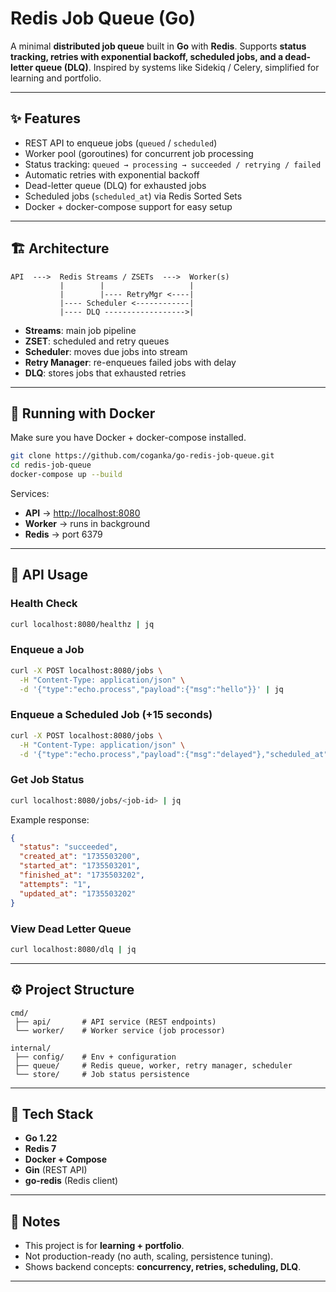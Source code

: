 # Redis Job Queue (Go)

A minimal **distributed job queue** built in **Go** with **Redis**.
Supports **status tracking, retries with exponential backoff, scheduled jobs, and a dead-letter queue (DLQ)**.
Inspired by systems like Sidekiq / Celery, simplified for learning and portfolio.

---

## ✨ Features

* REST API to enqueue jobs (`queued` / `scheduled`)
* Worker pool (goroutines) for concurrent job processing
* Status tracking: `queued → processing → succeeded / retrying / failed`
* Automatic retries with exponential backoff
* Dead-letter queue (DLQ) for exhausted jobs
* Scheduled jobs (`scheduled_at`) via Redis Sorted Sets
* Docker + docker-compose support for easy setup

---

## 🏗 Architecture

```
API  --->  Redis Streams / ZSETs  --->  Worker(s)
           |        |                   |
           |        |---- RetryMgr <----|
           |---- Scheduler <------------|
           |---- DLQ ------------------>|
```

* **Streams**: main job pipeline
* **ZSET**: scheduled and retry queues
* **Scheduler**: moves due jobs into stream
* **Retry Manager**: re-enqueues failed jobs with delay
* **DLQ**: stores jobs that exhausted retries

---

## 🚀 Running with Docker

Make sure you have Docker + docker-compose installed.

```bash
git clone https://github.com/coganka/go-redis-job-queue.git
cd redis-job-queue
docker-compose up --build
```

Services:

* **API** → [http://localhost:8080](http://localhost:8080)
* **Worker** → runs in background
* **Redis** → port 6379

---

## 📡 API Usage

### Health Check

```bash
curl localhost:8080/healthz | jq
```

### Enqueue a Job

```bash
curl -X POST localhost:8080/jobs \
  -H "Content-Type: application/json" \
  -d '{"type":"echo.process","payload":{"msg":"hello"}}' | jq
```

### Enqueue a Scheduled Job (+15 seconds)

```bash
curl -X POST localhost:8080/jobs \
  -H "Content-Type: application/json" \
  -d '{"type":"echo.process","payload":{"msg":"delayed"},"scheduled_at":'$(date -v+15S +%s)'}' | jq
```

### Get Job Status

```bash
curl localhost:8080/jobs/<job-id> | jq
```

Example response:

```json
{
  "status": "succeeded",
  "created_at": "1735503200",
  "started_at": "1735503201",
  "finished_at": "1735503202",
  "attempts": "1",
  "updated_at": "1735503202"
}
```

### View Dead Letter Queue

```bash
curl localhost:8080/dlq | jq
```

---

## ⚙️ Project Structure

```
cmd/
 ├── api/       # API service (REST endpoints)
 └── worker/    # Worker service (job processor)

internal/
 ├── config/    # Env + configuration
 ├── queue/     # Redis queue, worker, retry manager, scheduler
 └── store/     # Job status persistence
```

---

## 📖 Tech Stack

* **Go 1.22**
* **Redis 7**
* **Docker + Compose**
* **Gin** (REST API)
* **go-redis** (Redis client)

---

## 📝 Notes

* This project is for **learning + portfolio**.
* Not production-ready (no auth, scaling, persistence tuning).
* Shows backend concepts: **concurrency, retries, scheduling, DLQ**.

---
